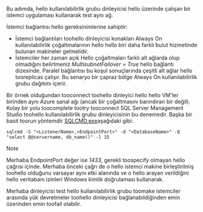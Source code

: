Bu adımda, hello kullanılabilirlik grubu dinleyicisi hello üzerinde çalışan bir istemci uygulaması kullanarak test aynı ağ.

İstemci bağlantısı hello gereksinimlerine sahiptir:

* İstemci bağlantıları toohello dinleyicisi konakları Always On kullanılabilirlik çoğaltmalarının hello hello biri daha farklı bulut hizmetinde bulunan makineler gelmelidir.
* İstemciler her zaman açık Hello çoğaltmaları farklı alt ağlarda olup olmadığını belirtmeniz *MultisubnetFailover = True* hello bağlantı dizesinde. Paralel bağlantısı bu koşul sonuçlarında çeşitli alt ağlar hello tooreplicas çalışır. Bu senaryo bir çapraz bölge Always On kullanılabilirlik grubu dağıtımı içerir.

Bir örnek olduğundan tooconnect toohello dinleyici hello hello VM'ler birinden aynı Azure sanal ağı (ancak bir çoğaltmasını barındıran bir değil). Kolay bir yolu toocomplete tootry tooconnect SQL Server Management Studio toohello kullanılabilirlik grubu dinleyicisinin bu denemedir. Başka bir basit toorun yöntemdir [SQLCMD.exe](https://technet.microsoft.com/library/ms162773.aspx)aşağıdaki gibi:

    sqlcmd -S "<ListenerName>,<EndpointPort>" -d "<DatabaseName>" -Q "select @@servername, db_name()" -l 15

> [!NOTE]
> Merhaba EndpointPort değer ise *1433*, gerekli toospecify olmayan hello çağrısı içinde. Merhaba önceki çağrı de o hello istemci makine birleştirilmiş toohello olduğunu varsayar aynı etki alanında ve o hello arayan verildiğini hello veritabanı izinleri Windows kimlik doğrulaması kullanarak.
> 
> 

Merhaba dinleyicisi test hello kullanılabilirlik grubu toomake istemciler arasında yük devretmeler toohello dinleyicisi bağlanabildiğinden emin üzerinden emin toofail olabilir.

